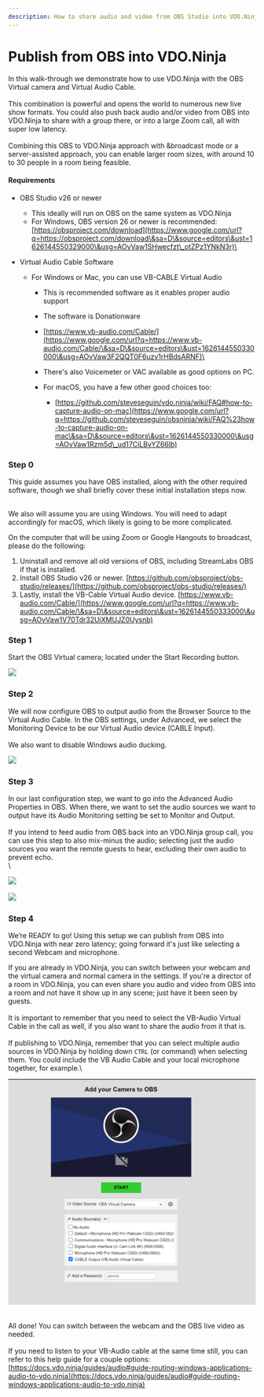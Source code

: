 ```yaml
---
description: How to share audio and video from OBS Studio into VDO.Ninja
---
```


# Publish from OBS into VDO.Ninja

In this walk-through we demonstrate how to use VDO.Ninja with the OBS Virtual camera and Virtual Audio Cable.\
\
This combination is powerful and opens the world to numerous new live show formats. You could also push back audio and/or video from OBS into VDO.Ninja to share with a group there, or into a large Zoom call, all with super low latency.\
\
Combining this OBS to VDO.Ninja approach with \&broadcast mode or a server-assisted approach, you can enable larger room sizes, with around 10 to 30 people in a room being feasible.

#### Requirements

* OBS Studio v26 or newer
  * This ideally will run on OBS on the same system as VDO.Ninja
  * For Windows, OBS version 26 or newer is recommended: [https://obsproject.com/download](https://www.google.com/url?q=https://obsproject.com/download\&sa=D\&source=editors\&ust=1626144550329000\&usg=AOvVaw1SHwecfzt\_otZPz1YNkN3r)\

* Virtual Audio Cable Software
  * For Windows or Mac, you can use VB-CABLE Virtual Audio
    * This is recommended software as it enables proper audio support
    * The software is Donationware
    * [https://www.vb-audio.com/Cable/](https://www.google.com/url?q=https://www.vb-audio.com/Cable/\&sa=D\&source=editors\&ust=1626144550330000\&usg=AOvVaw3F2QQT0F6uzv1rHBdsARNF)\

    * There's also Voicemeter or VAC available as good options on PC.
    * For macOS, you have a few other good choices too:
      * [https://github.com/steveseguin/vdo.ninja/wiki/FAQ#how-to-capture-audio-on-mac](https://www.google.com/url?q=https://github.com/steveseguin/obsninja/wiki/FAQ%23how-to-capture-audio-on-mac\&sa=D\&source=editors\&ust=1626144550330000\&usg=AOvVaw1Rzm5d\_ud17CiLByYZ66lb)

### Step 0

This guide assumes you have OBS installed, along with the other required software, though we shall briefly cover these initial installation steps now.

\
We also will assume you are using Windows. You will need to adapt accordingly for macOS, which likely is going to be more complicated.

On the computer that will be using Zoom or Google Hangouts to broadcast, please do the following:

1. Uninstall and remove all old versions of OBS, including StreamLabs OBS if that is installed.
2. Install OBS Studio v26 or newer. [https://github.com/obsproject/obs-studio/releases/](https://github.com/obsproject/obs-studio/releases/)
3. Lastly, install the VB-Cable Virtual Audio device. [https://www.vb-audio.com/Cable/](https://www.google.com/url?q=https://www.vb-audio.com/Cable/\&sa=D\&source=editors\&ust=1626144550333000\&usg=AOvVaw1V70Tdr32UiXMUJZ0Uysnb)

### Step 1

Start the OBS Virtual camera; located under the Start Recording button.

![](https://lh6.googleusercontent.com/BpQBnUERL-YK5ZlvYTP-bR3233Cmhuaq8aMU3lh\_1mImDzyk25u-hJVgYmwtlA1PMfAsrL2zVMRZrXa\_AFfT8IuxxLr7baDzASq9A4NTStOwmehduDh3GpXprq0Eknhg1tk-HCH3)

### Step 2

We will now configure OBS to output audio from the Browser Source to the Virtual Audio Cable. In the OBS settings, under Advanced, we select the Monitoring Device to be our Virtual Audio device (CABLE Input).\
\
We also want to disable Windows audio ducking.

![](https://lh5.googleusercontent.com/jP-gdnyijHCUCO3sDiCckh84K2XyHDo-piOZXGv\_\_gDWW4sSOtURMn86GGGdBI4F-mHnXg0Nl\_Xx-K9u0L-g\_n3Wu1WnyA803FUl0VpXe5Q27xCwr6x6i02dkTRebGeSGkFhWYbj)

### Step 3

In our last configuration step, we want to go into the Advanced Audio Properties in OBS. When there, we want to set the audio sources we want to output have its Audio Monitoring setting be set to Monitor and Output.\
\
If you intend to feed audio from OBS back into an VDO.Ninja group call, you can use this step to also mix-minus the audio; selecting just the audio sources you want the remote guests to hear, excluding their own audio to prevent echo.\
\


![](https://lh3.googleusercontent.com/772ztsgbSiy\_1wb-Y83MwD3s9A7M1Xy9Ndoag8TiKZO74ROCNqYa3M6PGhFSCq6rsziOYvtDVj84gVWy7EKJKoYOk377ZSoOteqWE\_yf8NeJmyzGokpKmvuT0KvELL2O7iS\_SpiC)

![](https://lh5.googleusercontent.com/9DPFjFvS9Hiab\_tcoA4TLG93mvlj-qqZi4bBrBoJWX3CkHQ5p54Q1fG8ijSgHGabLdS22X2W4b0zQ87NWRUXZ2VU37uyvAe-\_QFyMDNicZ8anw\_bYqeHaXDs3bG2h3DFJhKEqCYh)

### Step 4

We’re READY to go! Using this setup we can publish from OBS into VDO.Ninja with near zero latency; going forward it's just like selecting a second Webcam and microphone.

If you are already in VDO.Ninja, you can switch between your webcam and the virtual camera and normal camera in the settings. If you're a director of a room in VDO.Ninja, you can even share you audio and video from OBS into a room and not have it show up in any scene; just have it been seen by guests.\
\
It is important to remember that you need to select the VB-Audio Virtual Cable in the call as well, if you also want to share the audio from it that is. \
\
If publishing to VDO.Ninja, remember that you can select multiple audio sources in VDO.Ninja by holding down `CTRL` (or command) when selecting them. You could include the VB Audio Cable and your local microphone together, for example.\


![Example of how things look in VDO.Ninja when selecting OBS Virtualcam + VB Cable](<../.gitbook/assets/image (80).png>)

\
All done! You can switch between the webcam and the OBS live video as needed.\
\
If you need to listen to your VB-Audio cable at the same time still, you can refer to this help guide for a couple options: [https://docs.vdo.ninja/guides/audio#guide-routing-windows-applications-audio-to-vdo.ninja](https://docs.vdo.ninja/guides/audio#guide-routing-windows-applications-audio-to-vdo.ninja)
